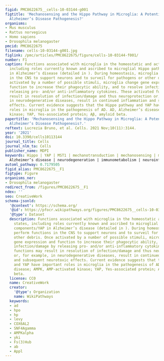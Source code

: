 ```yaml
---
figid: PMC8622675__cells-10-03144-g001
figtitle: 'Mechanosensing and the Hippo Pathway in Microglia: A Potential Link to
  Alzheimer’s Disease Pathogenesis?'
organisms:
- Mus musculus
- Rattus norvegicus
- Homo sapiens
- Drosophila melanogaster
pmcid: PMC8622675
filename: cells-10-03144-g001.jpg
figlink: /pmc/articles/PMC8622675/figure/cells-10-03144-f001/
number: F1
caption: Functions associated with microglia in the homeostatic and activated states,
  including roles currently known and ascribed to microglial Hippo pathway components/YAP
  in Alzheimer’s disease (detailed in ). During homeostasis, microglia perform functions
  in the CNS to support neurons and to surveil for pathogens or other debris. Once
  activated by a number of possible stimuli, microglia change gene expression and
  function to increase their phagocytic ability, and to resolve infection/damage by
  releasing pro- and/or anti-inflammatory cytokines. These activated functions may
  result in resolution of infection/damage and thus neuroprotection or, for example,
  in neurodegenerative diseases, result in continued inflammation and subsequent neurotoxic
  effects. Current evidence suggests that the Hippo pathway and YAP have important
  roles in microglia in the pathogenesis of AD. AD, Alzheimer’s disease; AMPK, AMP-activated
  kinase; YAP, Yes-associated protein; Aβ, amyloid beta.
papertitle: 'Mechanosensing and the Hippo Pathway in Microglia: A Potential Link to
  Alzheimer’s Disease Pathogenesis?.'
reftext: Lucrezia Bruno, et al. Cells. 2021 Nov;10(11):3144.
year: '2021'
doi: 10.3390/cells10113144
journal_title: Cells
journal_nlm_ta: Cells
publisher_name: MDPI
keywords: Hippo | YAP | MST1 | mechanotransduction | mechanosensing | microglia |
  Alzheimer’s disease | neurodegeneration | immunometabolism | neuroinflammation
automl_pathway: 0.7179505
figid_alias: PMC8622675__F1
figtype: Figure
organisms_ner:
- Drosophila melanogaster
redirect_from: /figures/PMC8622675__F1
ndex: ''
seo: CreativeWork
schema-jsonld:
  '@context': https://schema.org/
  '@id': https://pfocr.wikipathways.org/figures/PMC8622675__cells-10-03144-g001.html
  '@type': Dataset
  description: Functions associated with microglia in the homeostatic and activated
    states, including roles currently known and ascribed to microglial Hippo pathway
    components/YAP in Alzheimer’s disease (detailed in ). During homeostasis, microglia
    perform functions in the CNS to support neurons and to surveil for pathogens or
    other debris. Once activated by a number of possible stimuli, microglia change
    gene expression and function to increase their phagocytic ability, and to resolve
    infection/damage by releasing pro- and/or anti-inflammatory cytokines. These activated
    functions may result in resolution of infection/damage and thus neuroprotection
    or, for example, in neurodegenerative diseases, result in continued inflammation
    and subsequent neurotoxic effects. Current evidence suggests that the Hippo pathway
    and YAP have important roles in microglia in the pathogenesis of AD. AD, Alzheimer’s
    disease; AMPK, AMP-activated kinase; YAP, Yes-associated protein; Aβ, amyloid
    beta.
  license: CC0
  name: CreativeWork
  creator:
    '@type': Organization
    name: WikiPathways
  keywords:
  - ad
  - hpo
  - hp
  - levy
  - COX6AL2
  - SNF4Agamma
  - AMPKalpha
  - yki
  - Fs(3)Hub
  - ab
  - Appl
---
```

